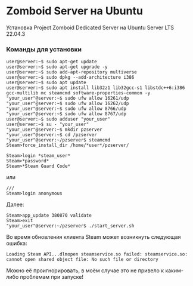 # Zomboid Server на Ubuntu
Установка Project Zomboid Dedicated Server на Ubuntu Server LTS 22.04.3

### Команды для установки

```
user@server:~$ sudo apt-get update
user@server:~$ sudo apt-get upgrade -y
user@server:~$ sudo add-apt-repository multiverse
user@server:~$ sudo dpkg --add-architecture i386
user@server:~$ sudo apt update
user@server:~$ sudo apt install lib32z1 lib32gcc-s1 libstdc++6:i386 gcc-multilib mc steamcmd software-properties-common -y
"your_user"@server:~$ sudo ufw allow 16261/udp
"your_user"@server:~$ sudo ufw allow 16262/udp
"your_user"@server:~$ sudo ufw allow 8766/udp
"your_user"@server:~$ sudo ufw allow 8767/udp
user@server:~$ sudo adduser "your_user"
user@server:~$ su - "your_user"
"your_user"@server:~$ mkdir pzserver
"your_user"@server:~$ cd /pzserver
"your_user"@server:~/pzserver$ steamcmd
Steam>force_install_dir /home/*user*/pzserver/

Steam>login *steam_user*
Steam>*password*
Steam>*Steam Guard Code*
```

или

```
///
Steam>login anonymous
```

Далее:

```
Steam>app_update 380870 validate
Steam>exit
"your_user"@server:~/pzserver$ ./start_server.sh
```

Во время обновления клиента Steam может возникнуть следующая ошибка:

`Loading Steam API...dlmopen steamservice.so failed: steamservice.so: cannot open shared object file: No such file or directory`

Можно её проигнорировать, в моём случае это не привело к каким-либо проблемам при запуске!
